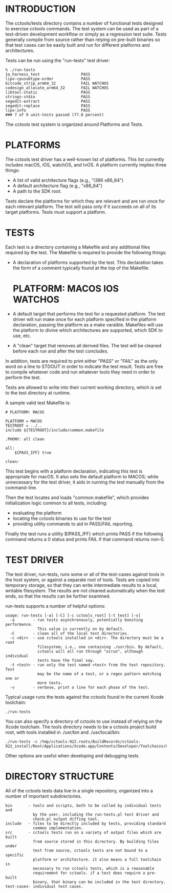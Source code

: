 # INTRODUCTION

The cctools/tests directory contains a number of functional tests designed to
exercise cctools commands. The test system can be used as part of a test-driven
development workflow or simply as a regression test suite. Tests generally
compile from source rather than relying on pre-built binaries so that test cases
can be easily built and run for different platforms and architectures.

Tests can be run using the "run-tests" test driver:

    % ./run-tests
    1a_harness_test                  PASS
    lipo-cpusubtype-order            PASS
    bitcode_strip_arm64_32           FAIL WATCHOS
    codesign_allocate_arm64_32       FAIL WATCHOS
    libtool-static                   PASS
    strings-stdin                    PASS
    segedit-extract                  PASS
    segedit-replace                  PASS
    lipo-info                        PASS
    ### 7 of 9 unit-tests passed (77.8 percent)

The cctools test system is organized around Platforms and Tests.

# PLATFORMS

The cctools test driver has a well-known list of platforms. This list currently
includes macOS, iOS, watchOS, and tvOS. A platform currently implies three
things:

  * A list of valid architecture flags (e.g., "i386 x86_64")
  * A default architecture flag (e.g., "x86_64")
  * A path to the SDK root.

Tests declare the platforms for which they are relevant and are run once for
each relevant platform. The test will pass only if it succeeds on all of its
target platforms. Tests must support a platform.

# TESTS

Each test is a directory containing a Makefile and any additional files required
by the test. The Makefile is required to provide the following things:

  * A declaration of platforms supported by the test. This declaration takes
    the form of a comment typically found at the top of the Makefile:

      # PLATFORM: MACOS IOS WATCHOS

  * A default target that performs the test for a requested platform. The test
    driver will run make once for each platform specified in the platform
    declaration, passing the platform as a make varaible. Makefiles will use the
    platform to divine which architectures are supported, which SDK to use, etc.

  * A "clean" target that removes all derived files. The test will be cleaned
    before each run and after the test concludes.

In addition, tests are required to print either "PASS" or "FAIL" as the only
word on a line to STDOUT in order to indicate the test result. Tests are free to
compile whatever code and run whatever tools they need in order to perform the
test.

Tests are allowed to write into their current working directory, which is
set to the test directory at runtime.

A sample valid test Makefile is:

    # PLATFORM: MACOS

    PLATFORM = MACOS
    TESTROOT = ../..
    include ${TESTROOT}/include/common.makefile

    .PHONY: all clean

    all:
    	${PASS_IFF} true

    clean:

This test begins with a platform declaration, indicating this test is
appropriate for macOS. It also sets the default platform to MACOS; while
unnecessary for the test driver, it aids in running the test manually from the
command-line.

Then the test locates and loads "common.makefile", which provides initialization
logic common to all tests, including:

  * evaluating the platform
  * locating the cctools binaries to use for the test
  * providing utility commands to aid in PASS/FAIL reporting.

Finally the test runs a utility $(PASS_IFF} which prints PASS if the following
command returns a 0 status and prints FAIL if that command returns non-0.

# TEST DRIVER

The test driver, run-tests, runs some or all of the test-cases against tools
in the host system, or against a separate root of tools. Tests are copied into
temporary storage, so that they can write intermediate results to a local,
writable filesystem. The results are not cleaned automatically when the test
ends, so that the results can be further examined.

run-tests supports a number of helpful options:

    usage: run-tests [-a] [-C] [-c cctools_root] [-t test] [-v]
      -a        - run tests asynchronously, potentially boosting performance.
                  This value is currently on by default.
      -C        - clean all of the local test directories.
      -c <dir>  - use cctools installed in <dir>. The directory must be a root
                  filesystem; i.e., one containing ./usr/bin. By default,
                  cctools will all run through "xcrun", although individual
                  tests have the final say.
      -t <test> - run only the test named <test> from the test repository. Test
                  may be the name of a test, or a regex pattern matching one or
                  more tests.
      -v        - verbose, print a line for each phase of the test.

Typical usage runs the tests against the cctools found in the current Xcode
toolchain:

    ./run-tests

You can also specify a directory of cctools to use instead of relying on the
Xcode toolchain. The tools directory needs to be a cctools project build root,
with tools installed in ./usr/bin and ./usr/local/bin:

    ./run-tests -c /tmp/cctools-922.roots/BuildRecords/cctools-922_install/Root/Applications/Xcode.app/Contents/Developer/Toolchains/OSX10.15.xctoolchain

Other options are useful when developing and debugging tests.

# DIRECTORY STRUCTURE

All of the cctools tests data live in a single repository, organized into a
number of important subdirectories.

    bin       - tools and scripts, both to be called by individual tests and
                by the user, including the run-tests.pl test driver and
                check.pl output diffing tool.
    include   - files to be directly included by tests, providing standard
                common implementation.
    src       - cctools tests run on a variety of output files which are built
                from source stored in this directory. By building files under
                test from source, cctools tests are not bound to a specific
                platform or architecture. it also means a full toolchain is
                necessary to run cctools tests, which is a reasonable
                requirement for cctools. if a test does require a pre-built
                binary, that binary can be included in the test directory.
    test-cases- individual test cases.
